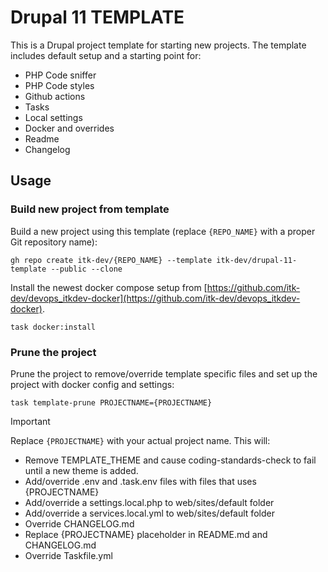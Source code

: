 # Drupal 11 TEMPLATE

This is a Drupal project template for starting new projects. The template
includes default setup and a starting point for:

- PHP Code sniffer
- PHP Code styles
- Github actions
- Tasks
- Local settings
- Docker and overrides
- Readme
- Changelog

## Usage

### Build new project from template

Build a new project using this template (replace `{REPO_NAME}` with a proper Git repository name):

```shell
gh repo create itk-dev/{REPO_NAME} --template itk-dev/drupal-11-template --public --clone
```

Install the newest docker compose setup from [https://github.com/itk-dev/devops_itkdev-docker](https://github.com/itk-dev/devops_itkdev-docker).

```shell
task docker:install
```

### Prune the project

Prune the project to remove/override template specific files and set up the
project with docker config and settings:

```shell
task template-prune PROJECTNAME={PROJECTNAME}
```

> [!IMPORTANT]
> Replace `{PROJECTNAME}` with your actual project name.
This will:

- Remove TEMPLATE_THEME and cause coding-standards-check to fail until a new
theme is added.
- Add/override .env and .task.env files with files that uses {PROJECTNAME}
- Add/override a settings.local.php to web/sites/default folder
- Add/override a services.local.yml to web/sites/default folder
- Override CHANGELOG.md
- Replace {PROJECTNAME} placeholder in README.md and CHANGELOG.md
- Override Taskfile.yml
